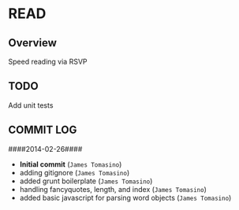 # READ #

## Overview ##

Speed reading via RSVP

## TODO ##
Add unit tests

## COMMIT LOG ##

####2014-02-26####

 * __Initial commit__ (`James Tomasino`)
 * adding gitignore (`James Tomasino`)
 * added grunt boilerplate (`James Tomasino`)
 * handling fancyquotes, length, and index (`James Tomasino`)
 * added basic javascript for parsing word objects (`James Tomasino`)
